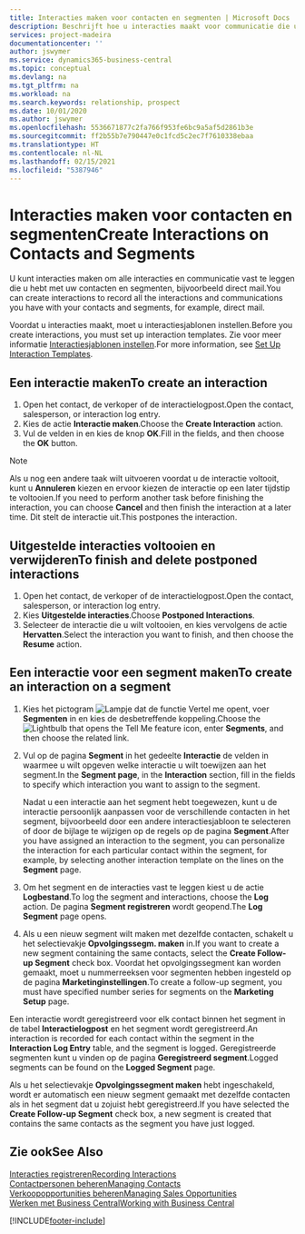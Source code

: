 ```yaml
---
title: Interacties maken voor contacten en segmenten | Microsoft Docs
description: Beschrijft hoe u interacties maakt voor communicatie die u hebt met uw contacten en segmenten in Business Central, bijvoorbeeld direct mail.
services: project-madeira
documentationcenter: ''
author: jswymer
ms.service: dynamics365-business-central
ms.topic: conceptual
ms.devlang: na
ms.tgt_pltfrm: na
ms.workload: na
ms.search.keywords: relationship, prospect
ms.date: 10/01/2020
ms.author: jswymer
ms.openlocfilehash: 5536671877c2fa766f953fe6bc9a5af5d2861b3e
ms.sourcegitcommit: ff2b55b7e790447e0c1fcd5c2ec7f7610338ebaa
ms.translationtype: HT
ms.contentlocale: nl-NL
ms.lasthandoff: 02/15/2021
ms.locfileid: "5387946"
---
```

# <a name="create-interactions-on-contacts-and-segments"></a><span data-ttu-id="b05ed-103">Interacties maken voor contacten en segmenten</span><span class="sxs-lookup"><span data-stu-id="b05ed-103">Create Interactions on Contacts and Segments</span></span>
<span data-ttu-id="b05ed-104">U kunt interacties maken om alle interacties en communicatie vast te leggen die u hebt met uw contacten en segmenten, bijvoorbeeld direct mail.</span><span class="sxs-lookup"><span data-stu-id="b05ed-104">You can create interactions to record all the interactions and communications you have with your contacts and segments, for example, direct mail.</span></span>

<span data-ttu-id="b05ed-105">Voordat u interacties maakt, moet u interactiesjablonen instellen.</span><span class="sxs-lookup"><span data-stu-id="b05ed-105">Before you create interactions, you must set up interaction templates.</span></span> <span data-ttu-id="b05ed-106">Zie voor meer informatie [Interactiesjablonen instellen](marketing-interactions.md).</span><span class="sxs-lookup"><span data-stu-id="b05ed-106">For more information, see  [Set Up Interaction Templates](marketing-interactions.md).</span></span>

## <a name="to-create-an-interaction"></a><span data-ttu-id="b05ed-107">Een interactie maken</span><span class="sxs-lookup"><span data-stu-id="b05ed-107">To create an interaction</span></span>
1. <span data-ttu-id="b05ed-108">Open het contact, de verkoper of de interactielogpost.</span><span class="sxs-lookup"><span data-stu-id="b05ed-108">Open the contact, salesperson, or interaction log entry.</span></span>
2. <span data-ttu-id="b05ed-109">Kies de actie **Interactie maken**.</span><span class="sxs-lookup"><span data-stu-id="b05ed-109">Choose the **Create Interaction** action.</span></span>
3. <span data-ttu-id="b05ed-110">Vul de velden in en kies de knop **OK**.</span><span class="sxs-lookup"><span data-stu-id="b05ed-110">Fill in the fields, and then choose the **OK** button.</span></span>

> [!NOTE]  
>   <span data-ttu-id="b05ed-111">Als u nog een andere taak wilt uitvoeren voordat u de interactie voltooit, kunt u **Annuleren** kiezen en ervoor kiezen de interactie op een later tijdstip te voltooien.</span><span class="sxs-lookup"><span data-stu-id="b05ed-111">If you need to perform another task before finishing the interaction, you can choose **Cancel** and then finish the interaction at a later time.</span></span> <span data-ttu-id="b05ed-112">Dit stelt de interactie uit.</span><span class="sxs-lookup"><span data-stu-id="b05ed-112">This postpones the interaction.</span></span>

## <a name="to-finish-and-delete-postponed-interactions"></a><span data-ttu-id="b05ed-113">Uitgestelde interacties voltooien en verwijderen</span><span class="sxs-lookup"><span data-stu-id="b05ed-113">To finish and delete postponed interactions</span></span>
1. <span data-ttu-id="b05ed-114">Open het contact, de verkoper of de interactielogpost.</span><span class="sxs-lookup"><span data-stu-id="b05ed-114">Open the contact, salesperson, or interaction log entry.</span></span>
2. <span data-ttu-id="b05ed-115">Kies **Uitgestelde interacties**.</span><span class="sxs-lookup"><span data-stu-id="b05ed-115">Choose **Postponed Interactions**.</span></span>
3. <span data-ttu-id="b05ed-116">Selecteer de interactie die u wilt voltooien, en kies vervolgens de actie **Hervatten**.</span><span class="sxs-lookup"><span data-stu-id="b05ed-116">Select the interaction you want to finish, and then choose the **Resume** action.</span></span>

## <a name="to-create-an-interaction-on-a-segment"></a><span data-ttu-id="b05ed-117">Een interactie voor een segment maken</span><span class="sxs-lookup"><span data-stu-id="b05ed-117">To create an interaction on a segment</span></span>
1. <span data-ttu-id="b05ed-118">Kies het pictogram ![Lampje dat de functie Vertel me opent](media/ui-search/search_small.png "Vertel me wat u wilt doen"), voer **Segmenten** in en kies de desbetreffende koppeling.</span><span class="sxs-lookup"><span data-stu-id="b05ed-118">Choose the ![Lightbulb that opens the Tell Me feature](media/ui-search/search_small.png "Tell me what you want to do") icon, enter **Segments**, and then choose the related link.</span></span>
2. <span data-ttu-id="b05ed-119">Vul op de pagina **Segment** in het gedeelte **Interactie** de velden in waarmee u wilt opgeven welke interactie u wilt toewijzen aan het segment.</span><span class="sxs-lookup"><span data-stu-id="b05ed-119">In the **Segment page**, in the **Interaction** section, fill in the fields to specify which interaction you want to assign to the segment.</span></span>

    <span data-ttu-id="b05ed-120">Nadat u een interactie aan het segment hebt toegewezen, kunt u de interactie persoonlijk aanpassen voor de verschillende contacten in het segment, bijvoorbeeld door een andere interactiesjabloon te selecteren of door de bijlage te wijzigen op de regels op de pagina **Segment**.</span><span class="sxs-lookup"><span data-stu-id="b05ed-120">After you have assigned an interaction to the segment, you can personalize the interaction for each particular contact within the segment, for example, by selecting another interaction template on the lines on the **Segment** page.</span></span>  
3. <span data-ttu-id="b05ed-121">Om het segment en de interacties vast te leggen kiest u de actie **Logbestand**.</span><span class="sxs-lookup"><span data-stu-id="b05ed-121">To log the segment and interactions, choose the **Log** action.</span></span> <span data-ttu-id="b05ed-122">De pagina **Segment registreren** wordt geopend.</span><span class="sxs-lookup"><span data-stu-id="b05ed-122">The **Log Segment** page opens.</span></span>
4. <span data-ttu-id="b05ed-123">Als u een nieuw segment wilt maken met dezelfde contacten, schakelt u het selectievakje **Opvolgingssegm. maken** in.</span><span class="sxs-lookup"><span data-stu-id="b05ed-123">If you want to create a new segment containing the same contacts, select the **Create Follow-up Segment** check box.</span></span> <span data-ttu-id="b05ed-124">Voordat het opvolgingssegment kan worden gemaakt, moet u nummerreeksen voor segmenten hebben ingesteld op de pagina **Marketinginstellingen**.</span><span class="sxs-lookup"><span data-stu-id="b05ed-124">To create a follow-up segment, you must have specified number series for segments on the **Marketing Setup** page.</span></span>

<span data-ttu-id="b05ed-125">Een interactie wordt geregistreerd voor elk contact binnen het segment in de tabel **Interactielogpost** en het segment wordt geregistreerd.</span><span class="sxs-lookup"><span data-stu-id="b05ed-125">An interaction is recorded for each contact within the segment in the **Interaction Log Entry** table, and the segment is logged.</span></span> <span data-ttu-id="b05ed-126">Geregistreerde segmenten kunt u vinden op de pagina **Geregistreerd segment**.</span><span class="sxs-lookup"><span data-stu-id="b05ed-126">Logged segments can be found on the **Logged Segment** page.</span></span>

<span data-ttu-id="b05ed-127">Als u het selectievakje **Opvolgingssegment maken** hebt ingeschakeld, wordt er automatisch een nieuw segment gemaakt met dezelfde contacten als in het segment dat u zojuist hebt geregistreerd.</span><span class="sxs-lookup"><span data-stu-id="b05ed-127">If you have selected the **Create Follow-up Segment** check box, a new segment is created that contains the same contacts as the segment you have just logged.</span></span>

## <a name="see-also"></a><span data-ttu-id="b05ed-128">Zie ook</span><span class="sxs-lookup"><span data-stu-id="b05ed-128">See Also</span></span>
[<span data-ttu-id="b05ed-129">Interacties registreren</span><span class="sxs-lookup"><span data-stu-id="b05ed-129">Recording Interactions</span></span>](marketing-interactions.md)  
[<span data-ttu-id="b05ed-130">Contactpersonen beheren</span><span class="sxs-lookup"><span data-stu-id="b05ed-130">Managing Contacts</span></span>](marketing-contacts.md)  
[<span data-ttu-id="b05ed-131">Verkoopopportunities beheren</span><span class="sxs-lookup"><span data-stu-id="b05ed-131">Managing Sales Opportunities</span></span>](marketing-manage-sales-opportunities.md)  
[<span data-ttu-id="b05ed-132">Werken met Business Central</span><span class="sxs-lookup"><span data-stu-id="b05ed-132">Working with Business Central</span></span>](ui-work-product.md)


[!INCLUDE[footer-include](includes/footer-banner.md)]
